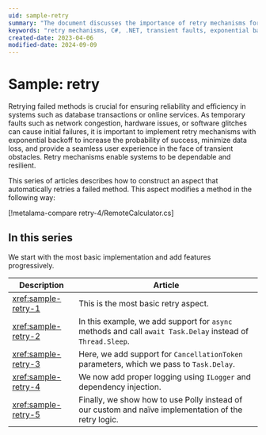 ```yaml
---
uid: sample-retry
summary: "The document discusses the importance of retry mechanisms for system reliability and explains a series of articles on implementing automatic retries with features like async support, logging, and using Polly."
keywords: "retry mechanisms, C#, .NET, transient faults, exponential backoff, automatic retries, async support, logging, Polly"
created-date: 2023-04-06
modified-date: 2024-09-09
---
```


# Sample: retry

Retrying failed methods is crucial for ensuring reliability and efficiency in systems such as database transactions or online services. As temporary faults such as network congestion, hardware issues, or software glitches can cause initial failures, it is important to implement retry mechanisms with exponential backoff to increase the probability of success, minimize data loss, and provide a seamless user experience in the face of transient obstacles. Retry mechanisms enable systems to be dependable and resilient.

This series of articles describes how to construct an aspect that automatically retries a failed method. This aspect modifies a method in the following way:

[!metalama-compare retry-4/RemoteCalculator.cs]

## In this series

We start with the most basic implementation and add features progressively.

| Description | Article |
|-------------|---------|
| <xref:sample-retry-1> | This is the most basic retry aspect. |
| <xref:sample-retry-2> | In this example, we add support for `async` methods and call `await Task.Delay` instead of `Thread.Sleep`. |
| <xref:sample-retry-3> | Here, we add support for `CancellationToken` parameters, which we pass to `Task.Delay`. |
| <xref:sample-retry-4> | We now add proper logging using `ILogger` and dependency injection. |
| <xref:sample-retry-5> | Finally, we show how to use Polly instead of our custom and naïve implementation of the retry logic. |



